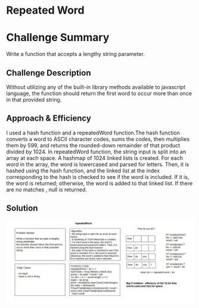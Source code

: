 # Repeated Word

# Challenge Summary

Write a function that accepts a lengthy string parameter.

## Challenge Description

Without utilizing any of the built-in library methods available to javascript language, the function should return the first word to occur more than once in that provided string.


## Approach & Efficiency

I used a hash function and a repeatedWord function.The hash function converts a word to ASCII character codes, sums the codes, then multiplies them by 599, and returns the rounded-down remainder of that product divided by 1024.
In repeatedWord function, the string input is split into an array at each space. A hashmap of 1024 linked lists is created. For each word in the array, the word is lowercased and parsed for letters. Then, it is hashed using the hash function, and the linked list at the index corresponding to the hash is checked to see if the word is included. If it is, the word is returned; otherwise, the word is added to that linked list. If there are no matches , null is returned.

## Solution

![](../../assets/repeatedwords.JPG)